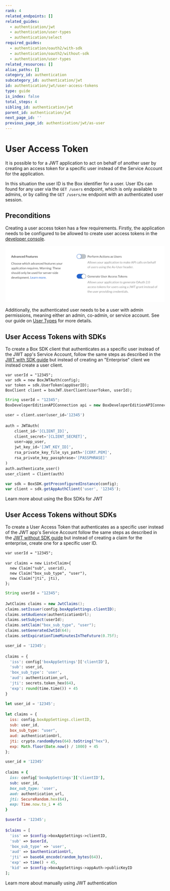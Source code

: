 ```yaml
---
rank: 4
related_endpoints: []
related_guides:
  - authentication/jwt
  - authentication/user-types
  - authentication/select
required_guides:
  - authentication/oauth2/with-sdk
  - authentication/oauth2/without-sdk
  - authentication/user-types
related_resources: []
alias_paths: []
category_id: authentication
subcategory_id: authentication/jwt
id: authentication/jwt/user-access-tokens
type: guide
is_index: false
total_steps: 4
sibling_id: authentication/jwt
parent_id: authentication/jwt
next_page_id: ''
previous_page_id: authentication/jwt/as-user
---
```


# User Access Token

It is possible to for a JWT application to act on behalf of another user
by creating an access token for a specific user instead of the Service Account
for the application.

<Message>

In this situation the user ID is the Box identifier for a user. User IDs can
found for any user via the `GET /users` endpoint, which is only available to
admins, or by calling the `GET /users/me` endpoint with an authenticated user session.

</Message>

## Preconditions

Creating a user access token has a few requirements. Firstly, the application
needs to be configured to  be allowed to create user access tokens in the [developer
console][devconsole].

<ImageFrame border center>

![Advanced Features](./enable-user-access-tokens.png)

</ImageFrame>

Additionally, the authenticated user needs to be a user with admin permissions,
meaning either an admin, co-admin, or service account. See our guide on [User
Types](g://authentication/user-types) for more details.

## User Access Tokens with SDKs

To create a Box SDK client that authenticates as a specific user instead of the
JWT app's Service Account, follow the same steps as described in the [JWT with
SDK guide](g://authentication/jwt/with-sdk) but instead of creating an
"Enterprise" client we instead create a user client.

<Tabs>

<Tab title='.Net'>

```dotnet
var userId = "12345";
var sdk = new BoxJWTAuth(config);
var token = sdk.UserToken(appUserID);
BoxClient client = boxJWT.UserClient(userToken, userId);
```

</Tab>

<Tab title='Java'>

<!-- markdownlint-disable line-length -->

```java
String userId = "12345";
BoxDeveloperEditionAPIConnection api = new BoxDeveloperEditionAPIConnection.getAppUserConnection(userId, config)
```

<!-- markdownlint-enable line-length -->

</Tab>

<Tab title='Python'>

```python
user = client.user(user_id='12345')

auth = JWTAuth(
    client_id='[CLIENT_ID]',
    client_secret='[CLIENT_SECRET]',
    user=app_user,
    jwt_key_id='[JWT_KEY_ID]',
    rsa_private_key_file_sys_path='[CERT.PEM]',
    rsa_private_key_passphrase='[PASSPHRASE]'
)
auth.authenticate_user()
user_client = Client(auth)
```

</Tab>

<Tab title='Node'>

```js
var sdk = BoxSDK.getPreconfiguredInstance(config);
var client = sdk.getAppAuthClient('user', '12345');
```

</Tab>

</Tabs>

<CTA to='g://authentication/jwt/with-sdk'>
Learn more about using the Box SDKs for JWT

</CTA>

## User Access Tokens without SDKs

To create a User Access Token that authenticates as a specific user instead of
the JWT app's Service Account follow the same steps as described in the [JWT
without SDK guide](g://authentication/jwt/without-sdk) but instead of creating
a claim for the enterprise, create one for a specific user ID.

<Tabs>

<Tab title='.Net'>

```dotnet
var userId = "12345";

var claims = new List<Claim>{
  new Claim("sub", userid),
  new Claim("box_sub_type", "user"),
  new Claim("jti", jti),
};
```

</Tab>

<Tab title='Java'>

```java
String userId = "12345";

JwtClaims claims = new JwtClaims();
claims.setIssuer(config.boxAppSettings.clientID);
claims.setAudience(authenticationUrl);
claims.setSubject(userId);
claims.setClaim("box_sub_type", "user");
claims.setGeneratedJwtId(64);
claims.setExpirationTimeMinutesInTheFuture(0.75f);
```

</Tab>

<Tab title='Python'>

```python
user_id = '12345';

claims = {
  'iss': config['boxAppSettings']['clientID'],
  'sub': user_id,
  'box_sub_type': 'user',
  'aud': authentication_url,
  'jti': secrets.token_hex(64),
  'exp': round(time.time()) + 45
}
```

</Tab>
<Tab title='Node'>

```js
let user_id = '12345';

let claims = {
  iss: config.boxAppSettings.clientID,
  sub: user_id,
  box_sub_type: "user",
  aud: authenticationUrl,
  jti: crypto.randomBytes(64).toString("hex"),
  exp: Math.floor(Date.now() / 1000) + 45
};
```

</Tab>
<Tab title='Ruby'>

```ruby
user_id = '12345'

claims = {
  iss: config['boxAppSettings']['clientID'],
  sub: user_id,
  box_sub_type: 'user',
  aud: authentication_url,
  jti: SecureRandom.hex(64),
  exp: Time.now.to_i + 45
}
```

</Tab>
<Tab title='PHP'>

```php
$userId = '12345';

$claims = [
  'iss' => $config->boxAppSettings->clientID,
  'sub' => $userId,
  'box_sub_type' => 'user',
  'aud' => $authenticationUrl,
  'jti' => base64_encode(random_bytes(64)),
  'exp' => time() + 45,
  'kid' => $config->boxAppSettings->appAuth->publicKeyID
];
```

</Tab>

</Tabs>

<CTA to='g://authentication/jwt/with-sdk'>
Learn more about manually using JWT authentication

</CTA>

[devconsole]: https://app.box.com/developers/console
